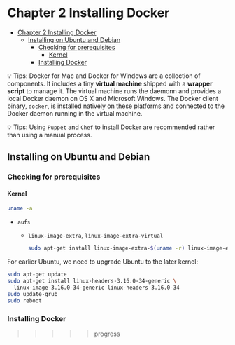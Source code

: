 # Chapter 2 Installing Docker

- [Chapter 2 Installing Docker](#chapter-2-installing-docker)
  - [Installing on Ubuntu and Debian](#installing-on-ubuntu-and-debian)
    - [Checking for prerequisites](#checking-for-prerequisites)
      - [Kernel](#kernel)
    - [Installing Docker](#installing-docker)

💡 Tips: Docker for Mac and Docker for Windows are a collection of components.
It includes a tiny **virtual machine** shipped with a **wrapper script** to
manage it. The virtual machine runs the daemonn and provides a local Docker
daemon on OS X and Microsoft Windows. The Docker client binary, `docker`, is
installed natively on these platforms and connected to the Docker daemon running
in the virtual machine.

💡 Tips: Using `Puppet` and `Chef` to install Docker are recommended rather than
using a manual process.

## Installing on Ubuntu and Debian

### Checking for prerequisites

#### Kernel

```sh
uname -a
```

- `aufs`
  - `linux-image-extra`, `linux-image-extra-virtual`

    ```sh
    sudo apt-get install linux-image-extra-$(uname -r) linux-image-extra-virtual
    ```

For earlier Ubuntu, we need to upgrade Ubuntu to the later kernel:

```sh
sudo apt-get update
sudo apt-get install linux-headers-3.16.0-34-generic \
  linux-image-3.16.0-34-generic linux-headers-3.16.0-34
sudo update-grub
sudo reboot
```

### Installing Docker

>>>>> progress

